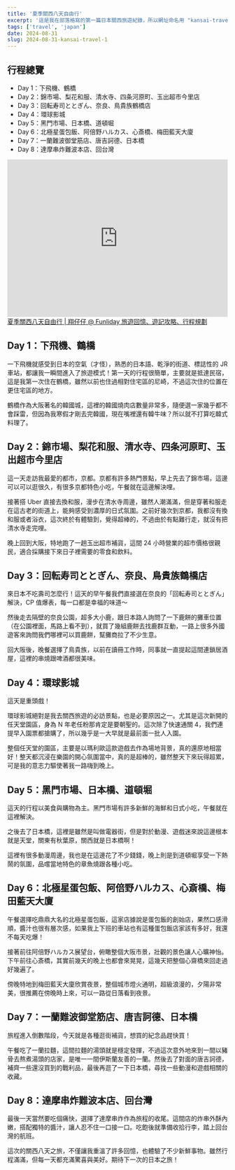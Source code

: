 ```yaml
---
title: '夏季關西八天自由行'
excerpt: '這是我在部落格寫的第一篇日本關西旅遊紀錄，所以網址命名用 "kansai-travel-1"。這次的關西八天自由行，對我來說意義非凡，雖然這是我第四次來日本，更是第三次踏上關西地區，但因為疫情的關係，睽違了好幾年才再度來到這片熟悉又充滿回憶的土地。這次行程規劃得相當充實，除了經典景點外，還安排了一些過去沒去過的新地方，當然，環球影城（USJ）依然是必訪之地，尤其是全新的任天堂園區，對我這種長年遊戲玩家來說，怎麼可能錯過！'
tags: ['travel', 'japan']
date: 2024-08-31
slug: 2024-08-31-kansai-travel-1
---
```


## 行程總覽

- Day 1：下飛機、鶴橋
- Day 2：錦市場、梨花和服、清水寺、四条河原町、玉出超市今里店
- Day 3：回転寿司ととぎん、奈良、鳥貴族鶴橋店
- Day 4：環球影城
- Day 5：黑門市場、日本橋、道頓堀
- Day 6：北極星蛋包飯、阿倍野ハルカス、心斎橋、梅田藍天大廈
- Day 7：一蘭難波御堂筋店、唐吉訶德、日本橋
- Day 8：達摩串炸難波本店、回台灣

<iframe title="夏季關西八天自由行" src="https://www.funliday.com/yunghsiang/trips/66b659df869e19fe4abdb8a7/embed?hl=zh_tw" width="100%" height="360" frameBorder="0"></iframe>
<a href="https://www.funliday.com/yunghsiang/trips/66b659df869e19fe4abdb8a7" target="_blank" style={{color: "#EE3C77", fontWeight: "bold"}}>夏季關西八天自由行 | 翔仔仔 @ Funliday 旅遊回憶、遊記攻略、行程規劃</a>

## Day 1：下飛機、鶴橋

一下飛機就感受到日本的空氣（才怪），熟悉的日本語、乾淨的街道、標誌性的 JR 車站，都讓我一瞬間進入了旅遊模式！第一天的行程很簡單，主要就是抵達民宿，這是我第一次住在鶴橋，雖然以前也住過相對住宅區的尼崎，不過這次住的位置在更住宅區的地方。

鶴橋作為大阪著名的韓國城，這裡的韓國燒肉店數量非常多，隨便選一家幾乎都不會踩雷，但因為我寒假才剛去完韓國，現在嘴裡還有韓牛味？所以就不打算吃韓式料理了。

## Day 2：錦市場、梨花和服、清水寺、四条河原町、玉出超市今里店

這一天走訪我最愛的都市，京都。京都有許多熱門景點，早上先去了錦市場，這邊可以可以逛很久，有很多京都特色小吃，午餐就在這邊解決哩。

接著搭 Uber 直接去換和服，漫步在清水寺周邊，雖然人潮滿滿，但是穿著和服走在這古老的街道上，能夠感受到濃厚的日式氛圍。之前好幾次到京都，我都沒有換和服或者浴衣，這次終於有體驗到，覺得超棒的，不過由於有點難行走，就沒有把清水寺走完哩。

晚上回到大阪，特地跑了一趟玉出超市補貨，這間 24 小時營業的超市價格很親民，適合採購接下來日子裡需要的零食和飲料。

## Day 3：回転寿司ととぎん、奈良、鳥貴族鶴橋店

來日本不吃壽司怎麼行！這天的早午餐我們直接選在奈良的「回転寿司ととぎん」解決，CP 值爆表，每一口都是幸福的味道～

然後走去隔壁的奈良公園，超多大小鹿，跟日本路人詢問了一下鹿餅的攤車位置（在公園裡面，馬路上看不到），就買了幾組鹿餅去找鹿群互動，一路上很多外國遊客來詢問我們哪裡可以買鹿餅，幫攤商拉了不少生意。

回大阪後，晚餐選擇了鳥貴族，以前在讀冊工作時，同事就一直提起這間連鎖居酒屋，這裡的串燒跟啤酒都很美味。

## Day 4：環球影城

這天是重頭戲！

環球影城絕對是我去關西旅遊的必訪景點，也是必要原因之一。尤其是這次新開的任天堂園區，身為 N 年老任粉那肯定是要朝聖的。這次除了快速通關 4，我們連提早入園票都搶購了，所以幾乎是一大早就是最前面一批人入園。

整個任天堂的園區，主要是以瑪利歐這款遊戲去作為場地背景，真的還原地相當好！整天都沉浸在樂園的開心氛圍當中，真的是超棒的，雖然整天下來玩得超累，可是我的意志力驅使著我一路嗨到晚上。

## Day 5：黑門市場、日本橋、道頓堀

這天的行程以美食與購物為主。黑門市場有許多新鮮的海鮮和日式小吃，午餐就在這裡解決。

之後去了日本橋，這裡是雖然是叫做電器街，但是對於動漫、遊戲迷來說這邊根本就是天堂，關東有秋葉原，關西就是日本橋啊！

這裡有很多動漫周邊，我也是在這邊花了不少錢錢，晚上則是到道頓堀享受一下熱鬧的氛圍，品嚐當地特色的章魚燒跟各種小吃。

## Day 6：北極星蛋包飯、阿倍野ハルカス、心斎橋、梅田藍天大廈

午餐選擇吃鼎鼎大名的北極星蛋包飯，這家店據說是蛋包飯的創始店，果然口感滑順，醬汁也很有層次感，如果我上下班的車站也有這種蛋包飯店家該有多好，我還不每天吃爆！

接著前往阿倍野ハルカス展望台，俯瞰整個大阪市景，壯觀的景色讓人心曠神怡。下午前往心斎橋，其實前幾天的晚上也都會來晃晃，這幾天把整個心齋橋來回走過好幾遍了。

傍晚特地到梅田藍天大廈欣賞夜景，整個城市燈火通明，超級浪漫的，夕陽非常美，很推薦在傍晚時上來，可以一路從日落看到夜景。

## Day 7：一蘭難波御堂筋店、唐吉訶德、日本橋

旅程進入倒數階段，今天就是各種逛街補貨，想買的紀念品趕快買！

午餐吃了一蘭拉麵，這間拉麵的湯頭就是穩定發揮，不過這次意外地來到一間以豬骨去熬煮湯頭的店家，是唯一一間伊斯蘭友善的一蘭。然後去了對面的唐吉訶德，補齊一些還沒買到的戰利品，最後再逛了一下日本橋，尋找一些動漫和遊戲相關的收藏。

## Day 8：達摩串炸難波本店、回台灣

最後一天當然要吃個痛快，選擇了達摩串炸作為旅程的收尾。這間店的炸串外酥內嫩，搭配獨特的醬汁，讓人忍不住一口接一口。吃飽後就準備收拾行李，踏上回台灣的航班。

這次的關西八天之旅，不僅讓我重溫了許多回憶，也體驗了不少新鮮事物。雖然行程滿滿，但每一天都充滿驚喜與美好。期待下一次的日本之旅！
